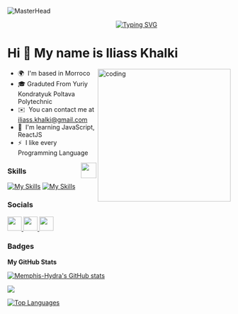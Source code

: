![MasterHead](https://github.com/Anmol-Baranwal/Cool-GIFs-For-GitHub/assets/74038190/d48893bd-0757-481c-8d7e-ba3e163feae7)
<p align="center">&nbsp;&nbsp;&nbsp;&nbsp;&nbsp;&nbsp;&nbsp;&nbsp;&nbsp;&nbsp;&nbsp;&nbsp;&nbsp;&nbsp;&nbsp;&nbsp;&nbsp;&nbsp;&nbsp;
<a href="https://git.io/typing-svg"><img src="https://readme-typing-svg.demolab.com?font=Fira+Code&pause=900&color=9DBDFF&background=FFFFFF00&center=true&width=500&height=75&lines=Welcome+to+my+Profile;Junior+FrontEnd+Developer;Junior+Android+Developer" alt="Typing SVG" /></a>
</p>

<h1>Hi 👋 My name is Iliass Khalki</h1>






<img align="right" alt="coding" width="300" src="https://media.tenor.com/2uyENRmiUt0AAAAC/coding.gif">


* 🌍  I'm based in Morroco
* 🎓 Graduted From Yuriy Kondratyuk Poltava Polytechnic
* ✉️  You can contact me at [iliass.khalki@gmail.com](mailto:iliass.khalki@gmail.com)
* 🧠  I'm learning JavaScript, ReactJS
* ⚡  I like every Programming Language

<img align="right" width="35" src="https://user-images.githubusercontent.com/74038190/212284087-bbe7e430-757e-4901-90bf-4cd2ce3e1852.gif">

### Skills






[![My Skills](https://skillicons.dev/icons?i=c,cpp,html,css,js,kotlin,python)](https://skillicons.dev)
[![My Skills](https://skillicons.dev/icons?i=git,bash,emacs,linux,androidstudio,firebase,figma)](https://skillicons.dev)






### Socials

<p align="left">  <a href="https://www.github.com/Memphis-Hydra" target="_blank" rel="noreferrer"> <picture> <source media="(prefers-color-scheme: dark)" srcset="https://raw.githubusercontent.com/danielcranney/readme-generator/main/public/icons/socials/github-dark.svg" /> <source media="(prefers-color-scheme: light)" srcset="https://raw.githubusercontent.com/danielcranney/readme-generator/main/public/icons/socials/github.svg" /> <img src="https://raw.githubusercontent.com/danielcranney/readme-generator/main/public/icons/socials/github.svg" width="32" height="32" /> </picture> </a> <a href="https://www.linkedin.com/in/iliass-khalki-a40a15272" target="_blank" rel="noreferrer"> <picture> <source media="(prefers-color-scheme: dark)" srcset="https://raw.githubusercontent.com/danielcranney/readme-generator/main/public/icons/socials/linkedin-dark.svg" /> <source media="(prefers-color-scheme: light)" srcset="https://raw.githubusercontent.com/danielcranney/readme-generator/main/public/icons/socials/linkedin.svg" /> <img src="https://raw.githubusercontent.com/danielcranney/readme-generator/main/public/icons/socials/linkedin.svg" width="32" height="32" /> </picture> </a> <a href="https://www.x.com/KhalkiIliass" target="_blank" rel="noreferrer"> <picture> <source media="(prefers-color-scheme: dark)" srcset="https://raw.githubusercontent.com/danielcranney/readme-generator/main/public/icons/socials/twitter-dark.svg" /> <source media="(prefers-color-scheme: light)" srcset="https://raw.githubusercontent.com/danielcranney/readme-generator/main/public/icons/socials/twitter.svg" /> <img src="https://raw.githubusercontent.com/danielcranney/readme-generator/main/public/icons/socials/twitter.svg" width="32" height="32" /> </picture> </a></p>


### Badges

<b>My GitHub Stats</b>

<a href="http://www.github.com/Memphis-Hydra"><img src="https://github-readme-stats.vercel.app/api?username=Memphis-Hydra&show_icons=true&hide=&count_private=true&title_color=0891b2&text_color=ffffff&icon_color=0891b2&bg_color=1c1917&hide_border=true&show_icons=true" alt="Memphis-Hydra's GitHub stats" /></a>

<a href="http://www.github.com/Memphis-Hydra"><img src="https://github-readme-streak-stats.herokuapp.com/?user=Memphis-Hydra&stroke=ffffff&background=1c1917&ring=0891b2&fire=0891b2&currStreakNum=ffffff&currStreakLabel=0891b2&sideNums=ffffff&sideLabels=ffffff&dates=ffffff&hide_border=true" /></a>

<a href="https://github.com/Memphis-Hydra" align="left"><img src="https://github-readme-stats.vercel.app/api/top-langs/?username=Memphis-Hydra&langs_count=10&title_color=0891b2&text_color=ffffff&icon_color=0891b2&bg_color=1c1917&hide_border=true&locale=en&custom_title=Top%20%Languages" alt="Top Languages" /></a>

